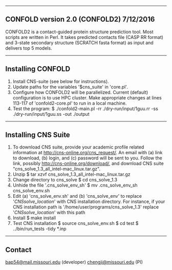 --------------------------------------------------------------------------------
CONFOLD version 2.0 (CONFOLD2) 7/12/2016
--------------------------------------------------------------------------------
CONFOLD2 is a contact-guided protein structure prediction tool. Most scripts are written in Perl.
It takes predicted contacts file (CASP RR format) and 3-state secondary structure (SCRATCH fasta format) as input and 
delivers top 5 models.

--------------------------------------------------------------------------------
Installing CONFOLD
--------------------------------------------------------------------------------
1. Install CNS-suite (see below for instructions).
2. Update paths for the variables '$cns_suite' in 'core.pl'.
3. Configure how CONFOLD2 will be parallelized.
   Current (default) configuration is to use HPC cluster.
   Make appropriate changes at lines 113-117 of 'confold2-core.pl' to run in a local machine.
4. Test the program:
   $ ./confold2-main.pl -rr ./dry-run/input/1guu.rr -ss ./dry-run/input/1guu.ss -out ./output 

--------------------------------------------------------------------------------
Installing CNS Suite
--------------------------------------------------------------------------------
1. To download CNS suite, provide your academic profile related 
   information at http://cns-online.org/cns_request/. An email
   with (a) link to download, (b) login, and (c) password
   will be sent to you. Follow the link, possibly
   http://cns-online.org/download/, and download 
   CNS suite "cns_solve_1.3_all_intel-mac_linux.tar.gz".
2. Unzip
   $ tar xzvf cns_solve_1.3_all_intel-mac_linux.tar.gz
3. Change directory to cns_solve
   $ cd cns_solve_1.3
4. Unhide the file '.cns_solve_env_sh'
   $ mv .cns_solve_env_sh cns_solve_env.sh
5. Edit (a) 'cns_solve_env.sh' and (b) 'cns_solve_env' to replace
   '_CNSsolve_location_' with CNS installation directory.
   For instance, if your CNS installation path is
   '/home/user/programs/cns_solve_1.3' replace
   '_CNSsolve_location_' with this path
6. Install
   $ make install
7. Test CNS installation
   $ source cns_solve_env.sh
   $ cd test 
   $ ../bin/run_tests -tidy *.inp

--------------------------------------------------------------------------------
Contact
--------------------------------------------------------------------------------
bap54@mail.missouri.edu (developer)
chengji@missouri.edu (PI)

